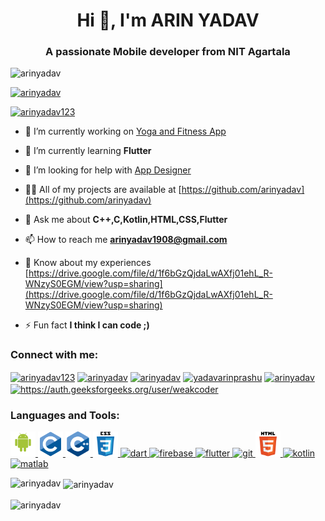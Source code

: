 <h1 align="center">Hi 👋, I'm ARIN YADAV</h1>
<h3 align="center">A passionate Mobile developer from NIT Agartala</h3>

<p align="left"> <img src="https://komarev.com/ghpvc/?username=arinyadav&label=Profile%20views&color=0e75b6&style=flat" alt="arinyadav" /> </p>

<p align="left"> <a href="https://github.com/ryo-ma/github-profile-trophy"><img src="https://github-profile-trophy.vercel.app/?username=arinyadav" alt="arinyadav" /></a> </p>

<p align="left"> <a href="https://twitter.com/arinyadav123" target="blank"><img src="https://img.shields.io/twitter/follow/arinyadav123?logo=twitter&style=for-the-badge" alt="arinyadav123" /></a> </p>

- 🔭 I’m currently working on [Yoga and Fitness App](https://github.com/arinyadav/Yoga-and-Fitness)

- 🌱 I’m currently learning **Flutter**

- 🤝 I’m looking for help with [App Designer](https://github.com/arinyadav/Yoga-and-Fitness)

- 👨‍💻 All of my projects are available at [https://github.com/arinyadav](https://github.com/arinyadav)

- 💬 Ask me about **C++,C,Kotlin,HTML,CSS,Flutter**

- 📫 How to reach me **arinyadav1908@gmail.com**

- 📄 Know about my experiences [https://drive.google.com/file/d/1f6bGzQjdaLwAXfj01ehL_R-WNzyS0EGM/view?usp=sharing](https://drive.google.com/file/d/1f6bGzQjdaLwAXfj01ehL_R-WNzyS0EGM/view?usp=sharing)

- ⚡ Fun fact **I think I can code ;)**

<h3 align="left">Connect with me:</h3>
<p align="left">
<a href="https://twitter.com/arinyadav123" target="blank"><img align="center" src="https://raw.githubusercontent.com/rahuldkjain/github-profile-readme-generator/master/src/images/icons/Social/twitter.svg" alt="arinyadav123" height="30" width="40" /></a>
<a href="https://www.linkedin.com/in/arin-yadav-a26468230/" target="blank"><img align="center" src="https://raw.githubusercontent.com/rahuldkjain/github-profile-readme-generator/master/src/images/icons/Social/linked-in-alt.svg" alt="arinyadav" height="30" width="40" /></a>
<a href="https://instagram.com/arinyadav" target="blank"><img align="center" src="https://raw.githubusercontent.com/rahuldkjain/github-profile-readme-generator/master/src/images/icons/Social/instagram.svg" alt="arinyadav" height="30" width="40" /></a>
<a href="https://www.hackerrank.com/yadavarinprashu" target="blank"><img align="center" src="https://raw.githubusercontent.com/rahuldkjain/github-profile-readme-generator/master/src/images/icons/Social/hackerrank.svg" alt="yadavarinprashu" height="30" width="40" /></a>
<a href="https://www.leetcode.com/arinyadav" target="blank"><img align="center" src="https://raw.githubusercontent.com/rahuldkjain/github-profile-readme-generator/master/src/images/icons/Social/leet-code.svg" alt="arinyadav" height="30" width="40" /></a>
<a href="https://auth.geeksforgeeks.org/user/https://auth.geeksforgeeks.org/user/weakcoder" target="blank"><img align="center" src="https://raw.githubusercontent.com/rahuldkjain/github-profile-readme-generator/master/src/images/icons/Social/geeks-for-geeks.svg" alt="https://auth.geeksforgeeks.org/user/weakcoder" height="30" width="40" /></a>
</p>

<h3 align="left">Languages and Tools:</h3>
<p align="left"> <a href="https://developer.android.com" target="_blank" rel="noreferrer"> <img src="https://raw.githubusercontent.com/devicons/devicon/master/icons/android/android-original-wordmark.svg" alt="android" width="40" height="40"/> </a> <a href="https://www.cprogramming.com/" target="_blank" rel="noreferrer"> <img src="https://raw.githubusercontent.com/devicons/devicon/master/icons/c/c-original.svg" alt="c" width="40" height="40"/> </a> <a href="https://www.w3schools.com/cpp/" target="_blank" rel="noreferrer"> <img src="https://raw.githubusercontent.com/devicons/devicon/master/icons/cplusplus/cplusplus-original.svg" alt="cplusplus" width="40" height="40"/> </a> <a href="https://www.w3schools.com/css/" target="_blank" rel="noreferrer"> <img src="https://raw.githubusercontent.com/devicons/devicon/master/icons/css3/css3-original-wordmark.svg" alt="css3" width="40" height="40"/> </a> <a href="https://dart.dev" target="_blank" rel="noreferrer"> <img src="https://www.vectorlogo.zone/logos/dartlang/dartlang-icon.svg" alt="dart" width="40" height="40"/> </a> <a href="https://firebase.google.com/" target="_blank" rel="noreferrer"> <img src="https://www.vectorlogo.zone/logos/firebase/firebase-icon.svg" alt="firebase" width="40" height="40"/> </a> <a href="https://flutter.dev" target="_blank" rel="noreferrer"> <img src="https://www.vectorlogo.zone/logos/flutterio/flutterio-icon.svg" alt="flutter" width="40" height="40"/> </a> <a href="https://git-scm.com/" target="_blank" rel="noreferrer"> <img src="https://www.vectorlogo.zone/logos/git-scm/git-scm-icon.svg" alt="git" width="40" height="40"/> </a> <a href="https://www.w3.org/html/" target="_blank" rel="noreferrer"> <img src="https://raw.githubusercontent.com/devicons/devicon/master/icons/html5/html5-original-wordmark.svg" alt="html5" width="40" height="40"/> </a> <a href="https://kotlinlang.org" target="_blank" rel="noreferrer"> <img src="https://www.vectorlogo.zone/logos/kotlinlang/kotlinlang-icon.svg" alt="kotlin" width="40" height="40"/> </a> <a href="https://www.mathworks.com/" target="_blank" rel="noreferrer"> <img src="https://upload.wikimedia.org/wikipedia/commons/2/21/Matlab_Logo.png" alt="matlab" width="40" height="40"/> </a> </p>

<p><img align="left" src="https://github-readme-stats.vercel.app/api/top-langs?username=arinyadav&show_icons=true&locale=en&layout=compact" alt="arinyadav" /></p>

<p>&nbsp;<img align="center" src="https://github-readme-stats.vercel.app/api?username=arinyadav&show_icons=true&locale=en" alt="arinyadav" /></p>

<p><img align="center" src="https://github-readme-streak-stats.herokuapp.com/?user=arinyadav&" alt="arinyadav" /></p>
